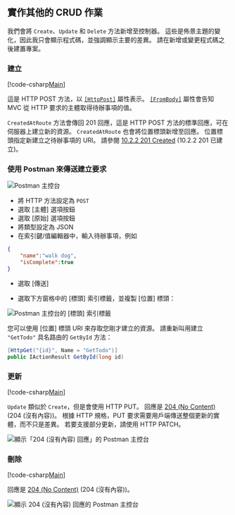 ## <a name="implement-the-other-crud-operations"></a>實作其他的 CRUD 作業

我們會將 `Create`、`Update` 和 `Delete` 方法新增至控制器。 這些是佈景主題的變化，因此我只會顯示程式碼，並強調顯示主要的差異。 請在新增或變更程式碼之後建置專案。

### <a name="create"></a>建立

[!code-csharp[Main](../../tutorials/first-web-api/sample/TodoApi/Controllers/TodoController.cs?name=snippet_Create)]

這是 HTTP POST 方法，以 [`[HttpPost]`](/aspnet/core/api/microsoft.aspnetcore.mvc.httppostattribute) 屬性表示。 [`[FromBody]`](/aspnet/core/api/microsoft.aspnetcore.mvc.frombodyattribute) 屬性會告知 MVC 從 HTTP 要求的主體取得待辦事項的值。

`CreatedAtRoute` 方法會傳回 201 回應，這是 HTTP POST 方法的標準回應，可在伺服器上建立新的資源。 `CreatedAtRoute` 也會將位置標頭新增至回應。 位置標頭指定新建立之待辦事項的 URI。 請參閱 [10.2.2 201 Created](http://www.w3.org/Protocols/rfc2616/rfc2616-sec10.html) (10.2.2 201 已建立)。

### <a name="use-postman-to-send-a-create-request"></a>使用 Postman 來傳送建立要求

![Postman 主控台](../../tutorials/first-web-api/_static/pmc.png)

* 將 HTTP 方法設定為 `POST`
* 選取 [主體] 選項按鈕
* 選取 [原始] 選項按鈕
* 將類型設定為 JSON
* 在索引鍵/值編輯器中，輸入待辦事項，例如 

```json
{
    "name":"walk dog",
    "isComplete":true
}
```

* 選取 [傳送]

* 選取下方窗格中的 [標頭] 索引標籤，並複製 [位置] 標頭：

![Postman 主控台的 [標頭] 索引標籤](../../tutorials/first-web-api/_static/pmget.png)

您可以使用 [位置] 標頭 URI 來存取您剛才建立的資源。 請重新叫用建立 `"GetTodo"` 具名路由的 `GetById` 方法：

```csharp
[HttpGet("{id}", Name = "GetTodo")]
public IActionResult GetById(long id)
```

### <a name="update"></a>更新

[!code-csharp[Main](../../tutorials/first-web-api/sample/TodoApi/Controllers/TodoController.cs?name=snippet_Update)]

`Update` 類似於 `Create`，但是會使用 HTTP PUT。 回應是 [204 (No Content)](http://www.w3.org/Protocols/rfc2616/rfc2616-sec9.html) (204 (沒有內容))。 根據 HTTP 規格，PUT 要求需要用戶端傳送整個更新的實體，而不只是差異。 若要支援部分更新，請使用 HTTP PATCH。

![顯示「204 (沒有內容) 回應」的 Postman 主控台](../../tutorials/first-web-api/_static/pmcput.png)

### <a name="delete"></a>刪除

[!code-csharp[Main](../../tutorials/first-web-api/sample/TodoApi/Controllers/TodoController.cs?name=snippet_Delete)]

回應是 [204 (No Content)](http://www.w3.org/Protocols/rfc2616/rfc2616-sec9.html) (204 (沒有內容))。

![顯示 204 (沒有內容) 回應的 Postman 主控台](../../tutorials/first-web-api/_static/pmd.png)
